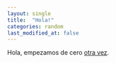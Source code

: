 ```yaml
---
layout: single
title:  "Hola!"
categories: random
last_modified_at: false
---
```

Hola, empezamos de cero [otra vez][ooo].

[ooo]: https://albertoromeu.com/empezamos-otra-vez/
